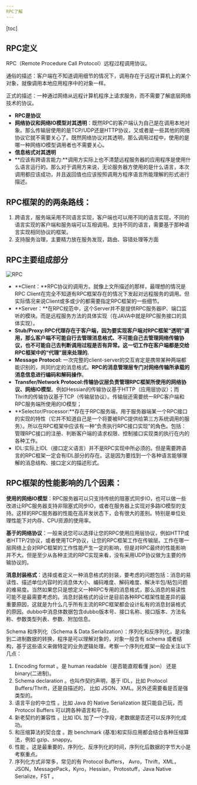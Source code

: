 ```yaml
---
RPC了解
---
```


[toc]

## **RPC定义**

RPC（Remote Procedure Call Protocol）远程过程调用协议。

通俗的描述：客户端在不知道调用细节的情况下，调用存在于远程计算机上的某个对象，就像调用本地应用程序中的对象一样。

正式的描述：一种通过网络从远程计算机程序上请求服务，而不需要了解底层网络技术的协议。

- **RPC是协议**
- **网络协议和网络IO模型对其透明**：既然RPC的客户端认为自己是在调用本地对象。那么传输层使用的是TCP/UDP还是HTTP协议，又或者是一些其他的网络协议它就不需要关心了。既然网络协议对其透明，那么调用过程中，使用的是哪一种网络IO模型调用者也不需要关心。
- **信息格式对其透明**
- **应该有跨语言能力:**调用方实际上也不清楚远程服务器的应用程序是使用什么语言运行的。那么对于调用方来说，无论服务器方使用的是什么语言，本次调用都应该成功，并且返回值也应该按照调用方程序语言所能理解的形式进行描述。

## **RPC框架的的两条路线：**

1. 跨语言，服务端采用不同语言实现，客户端也可以用不同的语言实现，不同的语言实现的客户端和服务端可以互相调用。支持不同的语言，需要基于那种语言实现相同协议的框架。
2. 支持服务治理，主要精力放在服务发现，路由、容错处理等方面

## **RPC主要组成部分**

![RPC](http://qiliu.luxiaobai.cn/img/RPC.png)

- **Client：**RPC协议的调用方。就像上文所描述的那样，最理想的情况是RPC Client在完全不知道有RPC框架存在的情况下发起对远程服务的调用。但实际情况来说Client或多或少的都需要指定RPC框架的一些细节。
- **Server：**在RPC规范中，这个Server并不是提供RPC服务器IP、端口监听的模块。而是远程服务方法的具体实现（在JAVA中就是RPC服务接口的具体实现）。
- **Stub/Proxy:RPC代理存在于客户端，因为要实现客户端对RPC框架“透明”调用，那么客户端不可能自行去管理消息格式、不可能自己去管理网络传输协议，也不可能自己去判断调用过程是否有异常。这一切工作在客户端都是交给RPC框架中的“代理”层来处理的.**
- **Message Protocol:** 一次完整的client-server的交互肯定是携带某种两端都能识别的，共同约定的消息格式。**RPC的消息管理层专门对网络传输所承载的消息信息进行编码和解码操作**。
- **Transfer/Network Protocol:传输协议层负责管理RPC框架所使用的网络协议、网络IO模型**。例如Hessian的传输协议基于HTTP（应用层协议）；而Thrift的传输协议基于TCP（传输层协议）。传输层还需要统一RPC客户端和RPC服务端所使用的IO模型；
- **Selector/Processor:**存在于RPC服务端，用于服务器端某一个RPC接口的实现的特性（它并不知道自己是一个将要被RPC提供给第三方系统调用的服务）。所以在RPC框架中应该有一种“负责执行RPC接口实现”的角色。包括：管理RPC接口的注册、判断客户端的请求权限、控制接口实现类的执行在内的各种工作。
- IDL:实际上IDL（接口定义语言）并不是RPC实现中所必须的。但是需要跨语言的RPC框架一定会有IDL部分的存在。这是因为要找到一个各种语言能够理解的消息结构、接口定义的描述形式。



## **RPC框架的性能影响的几个因素：**

**使用的网络IO模型**：RPC服务器可以只支持传统的阻塞式同步IO，也可以做一些改进让RPC服务器支持非阻塞式同步IO，或者在服务器上实现对多路IO模型的支持。这样的RPC服务器的性能在高并发状态下，会有很大的差别。特别是单位处理性能下对内存、CPU资源的使用率。

**基于的网络协议**：一般来说您可以选择让您的RPC使用应用层协议，例如HTTP或者HTTP/2协议，或者使用TCP协议，让您的RPC框架工作在传输层。工作在哪一层网络上会对RPC框架的工作性能产生一定的影响，但是对RPC最终的性能影响并不大。但是至少从各种主流的RPC实现来看，没有采用UDP协议做为主要的传输协议的。

**消息封装格式**：选择或者定义一种消息格式的封装，要考虑的问题包括：消息的易读性、描述单位内容时的消息体大小、编码难度、解码难度、解决半包/粘包问题的难易度。当然如果您只是想定义一种RPC专用的消息格式，那么消息的易读性可能不是最需要考虑的。消息封装格式的设计是目前各种RPC框架性能差异的最重要原因，这就是为什么几乎所有主流的RPC框架都会设计私有的消息封装格式的原因。dubbo中消息体数据包含dubbo版本号、接口名称、接口版本、方法名称、参数类型列表、参数、附加信息。

Schema 和序列化（Schema & Data Serialization）：序列化和反序列化，是对象到二进制数据的转换，程序是可以理解对象的，对象一般含有 schema 或者结构，基于这些语义来做特定的业务逻辑处理。考察一个序列化框架一般会关注以下几点：

1. Encoding format 。是 human readable（是否能直观看懂 json） 还是 binary(二进制)。
2. Schema declaration 。也叫作契约声明，基于 IDL，比如 Protocol Buffers/Thrift，还是自描述的，	比如 JSON、XML。另外还需要看是否是强类型的。
3. 语言平台的中立性 。比如 Java 的 Native Serialization 就只能自己玩，而 Protocol Buffers 可以跨各种语言和平台。
4. 新老契约的兼容性 。比如 IDL 加了一个字段，老数据是否还可以反序列化成功。
5. 和压缩算法的契合度 。跑 benchmark (基准)和实际应用都会结合各种压缩算法，例如 gzip、snappy。
6. 性能 。这是最重要的，序列化、反序列化的时间，序列化后数据的字节大小是考察重点。
7. 序列化方式非常多，常见的有 Protocol Buffers， Avro，Thrift，XML，JSON，MessagePack，Kyro，Hessian，Protostuff，Java Native Serialize，FST 。


